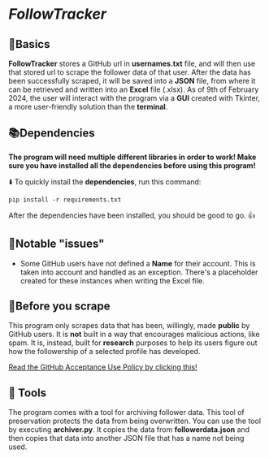 # ***FollowTracker***

📰Basics
---
**FollowTracker** stores a GitHub url in **usernames.txt** file, and will then use that stored url to scrape
the follower data of that user. After the data has been successfully scraped, it will be saved into a **JSON** 
file, from where it can be retrieved and written into an **Excel** file (.xlsx). As of 9th of February 2024, 
the user will interact with the program via a **GUI** created with Tkinter, a more user-friendly solution than
the **terminal**.

📚Dependencies
---
**The program will need multiple different libraries in order to work! Make sure you have installed all
the dependencies before using this program!**

⬇️ To quickly install the **dependencies**, run this command:

```pip install -r requirements.txt```

After the dependencies have been installed, you should be good to go. 👍

📣Notable "issues"
---
* Some GitHub users have not defined a **Name** for their account. This is taken into account and handled as
  an exception. There's a placeholder created for these instances when writing the Excel file.

🚯Before you scrape
---
This program only scrapes data that has been, willingly, made **public** by GitHub users. It is **not** built in
a way that encourages malicious actions, like spam. It is, instead, built for **research** purposes to help its
users figure out how the followership of a selected profile has developed.

[Read the GitHub Acceptance Use Policy by clicking this!](https://docs.github.com/en/site-policy/acceptable-use-policies/github-acceptable-use-policies)

🔧 Tools
---
The program comes with a tool for archiving follower data. This tool of preservation protects the data from being
overwritten. You can use the tool by executing **archiver.py**. It copies the data from **followerdata.json** and
then copies that data into another JSON file that has a name not being used.
